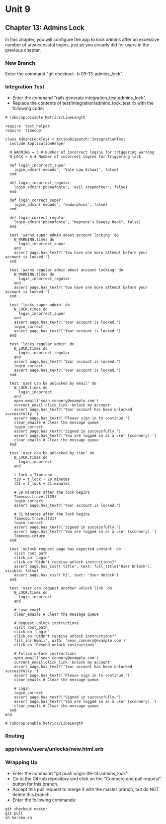 # Unit 9
## Chapter 13: Admins Lock
In this chapter, you will configure the app to lock admins after an excessive number of unsuccessful logins, just as you already did for users in the previous chapter.

### New Branch
Enter the command "git checkout -b 09-13-admins_lock".

### Integration Test
* Enter the command "rails generate integration_test admins_lock".
* Replace the contents of test/integration/admins_lock_test.rb with the following code:
```
# rubocop:disable Metrics/LineLength

require 'test_helper'
require 'timecop'

class AdminsLockTest < ActionDispatch::IntegrationTest
  include ApplicationHelper

  N_WARNING = 5 # Number of incorrect logins for triggering warning
  N_LOCK = 6 # Number of incorrect logins for triggering lock

  def login_incorrect_super
    login_admin('ewoods', 'Yale Law School', false)
  end

  def login_incorrect_regular
    login_admin('pbonafonte', 'evil stepmother', false)
  end

  def login_correct_super
    login_admin('ewoods', 'endorphins', false)
  end

  def login_correct_regular
    login_admin('pbonafonte', "Neptune's Beauty Nook", false)
  end

  test 'warns super admin about account locking' do
    N_WARNING.times do
      login_incorrect_super
    end
    assert page.has_text?('You have one more attempt before your account is locked.')
  end

  test 'warns regular admin about account locking' do
    N_WARNING.times do
      login_incorrect_regular
    end
    assert page.has_text?('You have one more attempt before your account is locked.')
  end

  test 'locks super admin' do
    N_LOCK.times do
      login_incorrect_super
    end
    assert page.has_text?('Your account is locked.')
    login_correct
    assert page.has_text?('Your account is locked.')
  end

  test 'locks regular admin' do
    N_LOCK.times do
      login_incorrect_regular
    end
    assert page.has_text?('Your account is locked.')
    login_correct
    assert page.has_text?('Your account is locked.')
  end

  test 'user can be unlocked by email' do
    N_LOCK.times do
      login_incorrect
    end
    open_email('sean_connery@example.com')
    current_email.click_link 'Unlock my account'
    assert page.has_text?('Your account has been unlocked successfully.')
    assert page.has_text?('Please sign in to continue.')
    clear_emails # Clear the message queue
    login_correct
    assert page.has_text?('Signed in successfully.')
    assert page.has_text?('You are logged in as a user (sconnery).')
    clear_emails # Clear the message queue
  end

  test 'user can be unlocked by time' do
    N_LOCK.times do
      login_incorrect
    end

    t_lock = Time.now
    t29 = t_lock + 29.minutes
    t31 = t_lock + 31.minutes

    # 29 minutes after the lock begins
    Timecop.travel(t29)
    login_correct
    assert page.has_text?('Your account is locked.')

    # 31 minutes after the lock begins
    Timecop.travel(t31)
    login_correct
    assert page.has_text?('Signed in successfully.')
    assert page.has_text?('You are logged in as a user (sconnery).')
    Timecop.return
  end

  test 'unlock request page has expected content' do
    visit root_path
    click_on 'Login'
    click_on "Didn't receive unlock instructions?"
    assert page.has_css?('title', text: full_title('User Unlock'), visible: false)
    assert page.has_css?('h1', text: 'User Unlock')
  end

  test 'user can request another unlock link' do
    N_LOCK.times do
      login_incorrect
    end

    # Lose email
    clear_emails # Clear the message queue

    # Request unlock instructions
    visit root_path
    click_on 'Login'
    click_on "Didn't receive unlock instructions?"
    fill_in('Email', with: 'sean_connery@example.com')
    click_on 'Resend unlock instructions'

    # Follow unlock instructions
    open_email('sean_connery@example.com')
    current_email.click_link 'Unlock my account'
    assert page.has_text?('Your account has been unlocked successfully.')
    assert page.has_text?('Please sign in to continue.')
    clear_emails # Clear the message queue

    # Login
    login_correct
    assert page.has_text?('Signed in successfully.')
    assert page.has_text?('You are logged in as a user (sconnery).')
    clear_emails # Clear the message queue
  end
end

# rubocop:enable Metrics/LineLength
```
### Routing

### app/views/users/unlocks/new.html.erb



### Wrapping Up
* Enter the command "git push origin 09-13-admins_lock".
* Go to the GitHub repository and click on the "Compare and pull request" button for this branch.
* Accept this pull request to merge it with the master branch, but do NOT delete this branch.
* Enter the following commands:
```
git checkout master
git pull
sh heroku.sh
```
